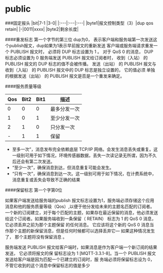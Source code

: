 public
=


###固定报头
|bit|7-1   |3-0|
|:---|:---|:---|
|byte1|报文控制类型（3）|dup qos retain|
|-|0011|xxxx|
|byte2|剩余长度|


####重发标志
第一个字节的第三位
dup为0， 表示客户端和服务端第一次发送这个publish报文，dup如果为1表示早前报文的重新发送
客户端或服务端请求重发一个 PUBLISH 报文时， 必须将 DUP 标志设置为 1 。 对于 QoS 0 的消息， DUP 标志必须设置为 0
服务端发送 PUBLISH 报文给订阅者时， 收到（入站） 的 PUBLISH 报文的 DUP 标志的值不会被传播。 发送（出站） 的 PUBLISH 报文与收到（入站） 的 PUBLISH 报文中的 DUP 标志是独立设置的， 它的值必须
单独的根据发送（出站） 的 PUBLISH 报文是否是一个重发来确定。

####服务质量等级

|Qos|  Bit2| Bit1|描述|
|----|-----|-----|--------|
|0|0|0|最多分发一次|
|1|0|1|至少分发一次|
|2|1|0|只分发一次|
|-|1|1|保留|


- 至多一次”，消息发布完全依赖底层 TCP/IP 网络。会发生消息丢失或重复。这一级别可用于如下情况，环境传感器数据，丢失一次读记录无所谓，因为不久后还会有第二次发送。
- “至少一次”，确保消息到达，但消息重复可能会发生。
- “只有一次”，确保消息到达一次。这一级别可用于如下情况，在计费系统中，消息重复或丢失会导致不正确的结果


####保留标志
第一个字第0位

如果客户端发送给服务端的publish 报文标志设置为1，服务端必须存储这个应用消息和他的服务质量等级（Qos）,以便于他分发给未来的主题名匹配的订阅者。一个新的订阅建立，对于每个匹配的主题，如果存在最近保留的消息，他必须发送给这个订阅者。如果服务端收到一条保留（ RETAIN） 标志为 1 的 QoS 0 消息， 它必须丢弃之前为那个主题保留
的任何消息。 它应该将这个新的 QoS 0 消息当作那个主题的新保留消息，但是任何时候都可以选择丢弃它— 如果这种情况发生了， 那个主题将没有保留消息 。

服务端发送 PUBLISH 报文给客户端时，如果消息是作为客户端一个新订阅的结果发送， 它必须将报文的保
留标志设为 1 [MQTT-3.3.1-8]。当一个 PUBLISH 报文发送给客户端是因为匹配一个已建立的订阅时，服
务端必须将保留标志设为 0， 不管它收到的这个消息中保留标志的值是多少